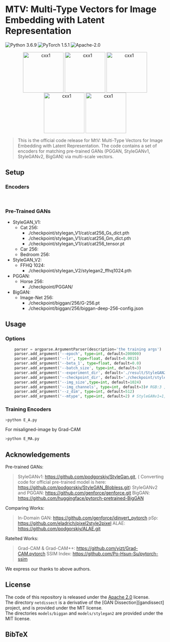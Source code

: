 

# MTV: Multi-Type Vectors for Image Embedding with Latent Representation

![Python 3.6.9](https://img.shields.io/badge/python-3.6.9-blue.svg?style=plastic)
![PyTorch 1.5.1](https://img.shields.io/badge/pytorch-1.5.1-blue.svg?style=plastic) 
![Apache-2.0](https://img.shields.io/badge/License-Apache%202.0-green.svg?style=plastic)

<center class="half">
<img src="./images/cxx1.gif" width = "128" height = "128" alt="cxx1" align=center />
<img src="./images/cxx2.gif" width = "128" height = "128" alt="cxx1" align=center />
<img src="./images/msk.gif" width = "128" height = "128" alt="cxx1" align=center />
<img src="./images/dy.gif" width = "128" height = "128" alt="cxx1" align=center />
<img src="./images/zy.gif" width = "128" height = "128" alt="cxx1" align=center />
</center>




>This is the official code release for MtV: Multi-Type Vectors for Image Embedding with Latent Representation. The code contains a set of encoders for matching  pre-trained GANs (PGGAN, StyleGANv1, StyleGANv2, BigGAN)  via multi-scale vectors.

## Setup

###   Encoders

​	

###   Pre-Trained GANs

- StyleGAN_V1:
  - Cat 256:
    - ./checkpoint/stylegan_V1/cat/cat256_Gs_dict.pth
    - ./checkpoint/stylegan_V1/cat/cat256_Gm_dict.pth
    - ./checkpoint/stylegan_V1/cat/cat256_tensor.pt
  - Car 256:
  - Bedroom 256:
- StyleGAN_V2:
  - FFHQ 1024:
    - ./checkpoint/stylegan_V2/stylegan2_ffhq1024.pth
- PGGAN:
  - Horse 256:
    - ./checkpoint/PGGAN/
- BigGAN:
  - Image-Net 256:
    - ./checkpoint/biggan/256/G-256.pt
    - ./checkpoint/biggan/256/biggan-deep-256-config.json


## Usage

###  Options

```python
    parser = argparse.ArgumentParser(description='the training args')
    parser.add_argument('--epoch', type=int, default=200000)
    parser.add_argument('--lr', type=float, default=0.0015)
    parser.add_argument('--beta_1', type=float, default=0.0)
    parser.add_argument('--batch_size', type=int, default=3)
    parser.add_argument('--experiment_dir', default='./result/StyleGAN2-face1024-modelv3-Aligned-INnoAffine-Gall2cuda') #None
    parser.add_argument('--checkpoint_dir', default='./checkpoint/stylegan_v2/stylegan2_ffhq1024.pth') #None
    parser.add_argument('--img_size',type=int, default=1024)
    parser.add_argument('--img_channels', type=int, default=3)# RGB:3 ,L:1
    parser.add_argument('--z_dim', type=int, default=512)
    parser.add_argument('--mtype', type=int, default=2) # StyleGANv1=1, StyleGANv2=2, PGGAN=3, BigGAN=4
```

###  Training Encoders

```python
>python E_A.py
```



For misaligned-image by Grad-CAM

```python
>python E_MA.py
```




##  Acknowledgements

Pre-trained GANs:

> StyleGANv1: https://github.com/podgorskiy/StyleGan.git, 
> ( Converting  code for official pre-trained model  is here: https://github.com/podgorskiy/StyleGAN_Blobless.git)
> StyleGANv2 and PGGAN: https://github.com/genforce/genforce.git
> BigGAN: https://github.com/huggingface/pytorch-pretrained-BigGAN

Comparing Works:

> In-Domain GAN: https://github.com/genforce/idinvert_pytorch
> pSp: https://github.com/eladrich/pixel2style2pixel
> ALAE: https://github.com/podgorskiy/ALAE.git

Ratelted Works:

> Grad-CAM & Grad-CAM++: https://github.com/yizt/Grad-CAM.pytorch
> SSIM Index: https://github.com/Po-Hsun-Su/pytorch-ssim

We express our thanks to above authors.

## License

The code of this repository is released under the [Apache 2.0](LICENSE) license.<br>
The directory `netdissect` is a derivative of the [GAN Dissection][gandissect] project, and is provided under the MIT license.<br>
The directories `models/biggan` and `models/stylegan2` are provided under the MIT license.


## BibTeX